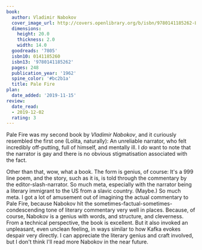 ```yaml
---
book:
  author: Vladimir Nabokov
  cover_image_url: http://covers.openlibrary.org/b/isbn/9780141185262-L.jpg
  dimensions:
    height: 20.0
    thickness: 2.0
    width: 14.0
  goodreads: '7805'
  isbn10: 0141185260
  isbn13: '9780141185262'
  pages: 248
  publication_year: '1962'
  spine_color: '#bc2b1a'
  title: Pale Fire
plan:
  date_added: '2019-11-15'
review:
  date_read:
  - 2019-12-02
  rating: 3
---
```


Pale Fire was my second book by *Vladimir Nabokov*, and it curiously resembled the first one (Lolita, naturally): An unreliable narrator, who felt incredibly off-putting, full of himself, and mentally ill. I *do* want to note that the narrator is gay and there is no obvious stigmatisation associated with the fact.

Other than that, wow, what a book. The form is genius, of course: It's a 999 line poem, and the story, such as it is, is told through the commentary by the editor-slash-narrator. So much meta, especially with the narrator being a literary immigrant to the US from a slavic country. (Maybe.) So much meta.
I got a lot of amusement out of imagining the actual commentary to Pale Fire, because Nabokov hit the sometimes-factual-sometimes-condescending tone of literary commentary very well in places. Because, of course, Nabokov is a genius with words, and structure, and cleverness. From a technical perspective, the book is excellent. But it also invoked an unpleasant, even unclean feeling, in ways similar to how Kafka evokes despair very directly. I can appreciate the literary genius and craft involved, but I don't think I'll read more Nabokov in the near future.
